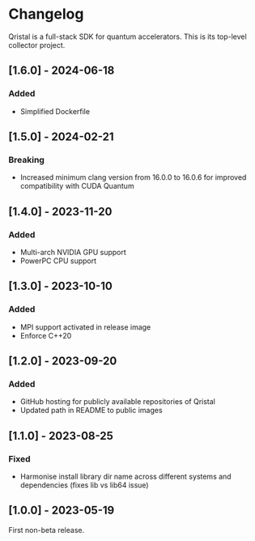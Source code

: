 # Changelog

Qristal is a full-stack SDK for quantum accelerators.  This is its top-level collector project.

## [1.6.0] - 2024-06-18

### Added

- Simplified Dockerfile


## [1.5.0] - 2024-02-21

### Breaking

- Increased minimum clang version from 16.0.0 to 16.0.6 for improved compatibility with CUDA Quantum


## [1.4.0] - 2023-11-20

### Added

- Multi-arch NVIDIA GPU support
- PowerPC CPU support


## [1.3.0] - 2023-10-10

### Added

- MPI support activated in release image
- Enforce C++20


## [1.2.0] - 2023-09-20

### Added

- GitHub hosting for publicly available repositories of Qristal
- Updated path in README to public images


## [1.1.0] - 2023-08-25

### Fixed

- Harmonise install library dir name across different systems and dependencies (fixes lib vs lib64 issue)


## [1.0.0] - 2023-05-19

First non-beta release.


